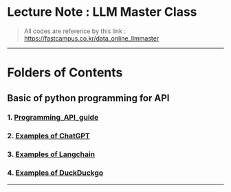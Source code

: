 ﻿
# Lecture Note : LLM Master Class

> All codes are reference by this link : https://fastcampus.co.kr/data_online_llmmaster

---

# Folders of Contents 

## Basic of python programming for API

### 1. [Programming_API_guide]()
### 2. [Examples of ChatGPT]()
### 3. [Examples of Langchain]()
### 4. [Examples of DuckDuckgo]()

---
